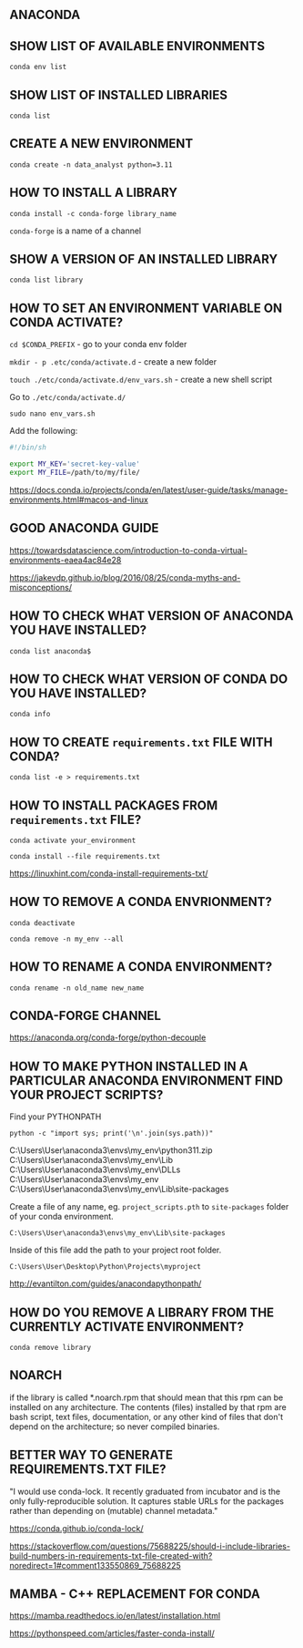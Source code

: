 ## ANACONDA

## SHOW LIST OF AVAILABLE ENVIRONMENTS

`conda env list`

## SHOW LIST OF INSTALLED LIBRARIES

`conda list`

## CREATE A NEW ENVIRONMENT

`conda create -n data_analyst python=3.11`

## HOW TO INSTALL A LIBRARY

`conda install -c conda-forge library_name`

`conda-forge` is a name of a channel

## SHOW A VERSION OF AN INSTALLED LIBRARY

`conda list library`

## HOW TO SET AN ENVIRONMENT VARIABLE ON CONDA ACTIVATE?

`cd $CONDA_PREFIX` - go to your conda env folder

`mkdir - p .etc/conda/activate.d` - create a new folder

`touch ./etc/conda/activate.d/env_vars.sh` - create a new shell script

Go to `./etc/conda/activate.d/`

`sudo nano env_vars.sh`

Add the following:

```sh
#!/bin/sh

export MY_KEY='secret-key-value'
export MY_FILE=/path/to/my/file/
```

<https://docs.conda.io/projects/conda/en/latest/user-guide/tasks/manage-environments.html#macos-and-linux>

## GOOD ANACONDA GUIDE

<https://towardsdatascience.com/introduction-to-conda-virtual-environments-eaea4ac84e28>

<https://jakevdp.github.io/blog/2016/08/25/conda-myths-and-misconceptions/>

## HOW TO CHECK WHAT VERSION OF ANACONDA YOU HAVE INSTALLED?

`conda list anaconda$`

## HOW TO CHECK WHAT VERSION OF CONDA DO YOU HAVE INSTALLED?

`conda info`

## HOW TO CREATE `requirements.txt` FILE WITH CONDA?

`conda list -e > requirements.txt`

## HOW TO INSTALL PACKAGES FROM `requirements.txt` FILE?

`conda activate your_environment`

`conda install --file requirements.txt`

<https://linuxhint.com/conda-install-requirements-txt/>

## HOW TO REMOVE A CONDA ENVRIONMENT?

`conda deactivate`

`conda remove -n my_env --all`

## HOW TO RENAME A CONDA ENVIRONMENT?

`conda rename -n old_name new_name`

## CONDA-FORGE CHANNEL

<https://anaconda.org/conda-forge/python-decouple>

## HOW TO MAKE PYTHON INSTALLED IN A PARTICULAR ANACONDA ENVIRONMENT FIND YOUR PROJECT SCRIPTS?

Find your PYTHONPATH

`python -c "import sys; print('\n'.join(sys.path))"`

C:\Users\User\anaconda3\envs\my_env\python311.zip
C:\Users\User\anaconda3\envs\my_env\Lib
C:\Users\User\anaconda3\envs\my_env\DLLs
C:\Users\User\anaconda3\envs\my_env
C:\Users\User\anaconda3\envs\my_env\Lib\site-packages

Create a file of any name, eg. `project_scripts.pth` to `site-packages` folder of your conda environment.

`C:\Users\User\anaconda3\envs\my_env\Lib\site-packages`

Inside of this file add the path to your project root folder.

`C:\Users\User\Desktop\Python\Projects\myproject`

<http://evantilton.com/guides/anacondapythonpath/>

## HOW DO YOU REMOVE A LIBRARY FROM THE CURRENTLY ACTIVATE ENVIRONMENT?

`conda remove library`

## NOARCH

if the library is called *.noarch.rpm that should mean that this rpm can be installed on any architecture. The contents (files) installed by that rpm are bash script, text files, documentation, or any other kind of files that don't depend on the architecture; so never compiled binaries.

## BETTER WAY TO GENERATE REQUIREMENTS.TXT FILE?

"I would use conda-lock. It recently graduated from incubator and is the only fully-reproducible solution. It captures stable URLs for the packages rather than depending on (mutable) channel metadata."

https://conda.github.io/conda-lock/

<https://stackoverflow.com/questions/75688225/should-i-include-libraries-build-numbers-in-requirements-txt-file-created-with?noredirect=1#comment133550869_75688225>

## MAMBA - C++ REPLACEMENT FOR CONDA

<https://mamba.readthedocs.io/en/latest/installation.html>

<https://pythonspeed.com/articles/faster-conda-install/>